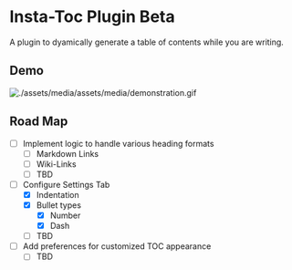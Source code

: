 # Insta-Toc Plugin Beta
A plugin to dyamically generate a table of contents while you are writing.

## Demo
![./assets/media/assets/media/demonstration.gif](https://raw.githubusercontent.com/iLiftALot/insta-toc/master/assets/media/demonstration.gif)

## Road Map
- [ ] Implement logic to handle various heading formats
  - [ ] Markdown Links
  - [ ] Wiki-Links
  - [ ] TBD
- [ ] Configure Settings Tab
  - [x] Indentation
  - [x] Bullet types
    - [x] Number
    - [x] Dash
  - [ ] TBD
- [ ] Add preferences for customized TOC appearance
  - [ ] TBD
